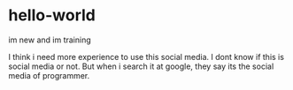 # hello-world
im new and im training

I think i need more experience to use this social media.
I dont know if this is social media or not.
But when i search it at google, they say its the social media of programmer.
